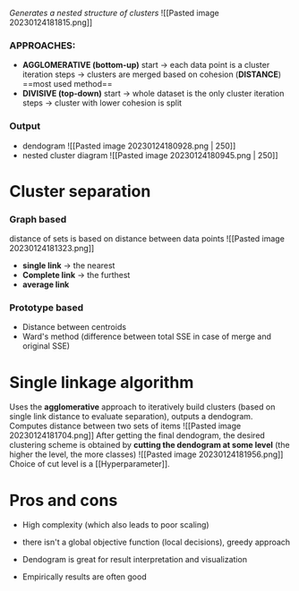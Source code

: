_Generates a nested structure of clusters_
![[Pasted image 20230124181815.png]]

### APPROACHES:
- **AGGLOMERATIVE (bottom-up)**
	start -> each data point is a cluster
	iteration steps -> clusters are merged based on cohesion (**DISTANCE**)
	==most used method==
- **DIVISIVE (top-down)**
	start -> whole dataset is the only cluster
	iteration steps -> cluster with lower cohesion is split

### Output
- dendogram
![[Pasted image 20230124180928.png | 250]]
- nested cluster diagram
![[Pasted image 20230124180945.png | 250]]

# Cluster separation 
### Graph based
distance of sets is based on distance between data points
![[Pasted image 20230124181323.png]]
- **single link** -> the nearest
- **Complete link** -> the furthest
- **average link** 
### Prototype based
- Distance between centroids
- Ward's method (difference between total SSE in case of merge and original SSE)

# Single linkage algorithm
Uses the **agglomerative** approach to iteratively build clusters (based on single link distance to evaluate separation), outputs a dendogram.
Computes distance between two sets of items
![[Pasted image 20230124181704.png]]
After getting the final dendogram, the desired clustering scheme is obtained by **cutting the dendogram at some level** (the higher the level, the more classes)
![[Pasted image 20230124181956.png]]
Choice of cut level is a [[Hyperparameter]].

# Pros and cons
- High complexity (which also leads to poor scaling)
- there isn't a global objective function (local decisions), greedy approach

- Dendogram is great for result interpretation and visualization
- Empirically results are often good
